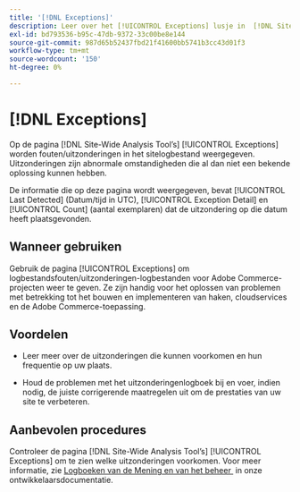 ```yaml
---
title: '[!DNL Exceptions]'
description: Leer over het [!UICONTROL Exceptions] lusje in  [!DNL Site-Wide Analysis Tool], wanneer om het, zijn voordelen, en beste praktijken te gebruiken.
exl-id: bd793536-b95c-47db-9372-33c00be8e144
source-git-commit: 987d65b52437fbd21f41600bb5741b3cc43d01f3
workflow-type: tm+mt
source-wordcount: '150'
ht-degree: 0%

---
```


# [!DNL Exceptions]

Op de pagina [!DNL Site-Wide Analysis Tool’s] [!UICONTROL Exceptions] worden fouten/uitzonderingen in het sitelogbestand weergegeven. Uitzonderingen zijn abnormale omstandigheden die al dan niet een bekende oplossing kunnen hebben.

De informatie die op deze pagina wordt weergegeven, bevat [!UICONTROL Last Detected] (Datum/tijd in UTC), [!UICONTROL Exception Detail] en [!UICONTROL Count] (aantal exemplaren) dat de uitzondering op die datum heeft plaatsgevonden.

## Wanneer gebruiken

Gebruik de pagina [!UICONTROL Exceptions] om logbestandsfouten/uitzonderingen-logbestanden voor Adobe Commerce-projecten weer te geven. Ze zijn handig voor het oplossen van problemen met betrekking tot het bouwen en implementeren van haken, cloudservices en de Adobe Commerce-toepassing.

## Voordelen

* Leer meer over de uitzonderingen die kunnen voorkomen en hun frequentie op uw plaats.

* Houd de problemen met het uitzonderingenlogboek bij en voer, indien nodig, de juiste corrigerende maatregelen uit om de prestaties van uw site te verbeteren.

## Aanbevolen procedures

Controleer de pagina [!DNL Site-Wide Analysis Tool’s] [!UICONTROL Exceptions] om te zien welke uitzonderingen voorkomen. Voor meer informatie, zie [&#x200B; Logboeken van de Mening en van het beheer &#x200B;](https://experienceleague.adobe.com/nl/docs/commerce-cloud-service/user-guide/develop/test/log-locations) in onze ontwikkelaarsdocumentatie.
